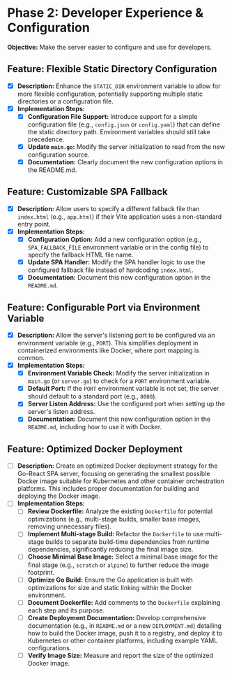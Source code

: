 # Phase 2: Developer Experience & Configuration

**Objective:** Make the server easier to configure and use for developers.

## Feature: Flexible Static Directory Configuration

- [x] **Description:** Enhance the `STATIC_DIR` environment variable to allow for more flexible configuration, potentially supporting multiple static directories or a configuration file.
- [x] **Implementation Steps:**
    - [x] **Configuration File Support:** Introduce support for a simple configuration file (e.g., `config.json` or `config.yaml`) that can define the static directory path. Environment variables should still take precedence.
    - [x] **Update `main.go`:** Modify the server initialization to read from the new configuration source.
    - [x] **Documentation:** Clearly document the new configuration options in the README.md.

## Feature: Customizable SPA Fallback

- [x] **Description:** Allow users to specify a different fallback file than `index.html` (e.g., `app.html`) if their Vite application uses a non-standard entry point.
- [x] **Implementation Steps:**
    - [x] **Configuration Option:** Add a new configuration option (e.g., `SPA_FALLBACK_FILE` environment variable or in the config file) to specify the fallback HTML file name.
    - [x] **Update SPA Handler:** Modify the SPA handler logic to use the configured fallback file instead of hardcoding `index.html`.
    - [x] **Documentation:** Document this new configuration option in the `README.md`.

## Feature: Configurable Port via Environment Variable

- [x] **Description:** Allow the server's listening port to be configured via an environment variable (e.g., `PORT`). This simplifies deployment in containerized environments like Docker, where port mapping is common.
- [x] **Implementation Steps:**
    - [x] **Environment Variable Check:** Modify the server initialization in `main.go` (or `server.go`) to check for a `PORT` environment variable.
    - [x] **Default Port:** If the `PORT` environment variable is not set, the server should default to a standard port (e.g., `8080`).
    - [x] **Server Listen Address:** Use the configured port when setting up the server's listen address.
    - [x] **Documentation:** Document this new configuration option in the `README.md`, including how to use it with Docker.

## Feature: Optimized Docker Deployment

- [ ] **Description:** Create an optimized Docker deployment strategy for the Go-React SPA server, focusing on generating the smallest possible Docker image suitable for Kubernetes and other container orchestration platforms. This includes proper documentation for building and deploying the Docker image.
- [ ] **Implementation Steps:**
    - [ ] **Review Dockerfile:** Analyze the existing `Dockerfile` for potential optimizations (e.g., multi-stage builds, smaller base images, removing unnecessary files).
    - [ ] **Implement Multi-stage Build:** Refactor the `Dockerfile` to use multi-stage builds to separate build-time dependencies from runtime dependencies, significantly reducing the final image size.
    - [ ] **Choose Minimal Base Image:** Select a minimal base image for the final stage (e.g., `scratch` or `alpine`) to further reduce the image footprint.
    - [ ] **Optimize Go Build:** Ensure the Go application is built with optimizations for size and static linking within the Docker environment.
    - [ ] **Document Dockerfile:** Add comments to the `Dockerfile` explaining each step and its purpose.
    - [ ] **Create Deployment Documentation:** Develop comprehensive documentation (e.g., in `README.md` or a new `DEPLOYMENT.md`) detailing how to build the Docker image, push it to a registry, and deploy it to Kubernetes or other container platforms, including example YAML configurations.
    - [ ] **Verify Image Size:** Measure and report the size of the optimized Docker image.